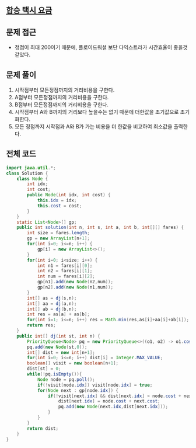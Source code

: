 ## [합승 택시 요금](https://school.programmers.co.kr/learn/courses/30/lessons/72413)

## 문제 접근

- 정점이 최대 200이기 때문에, 플로이드워셜 보단 다익스트라가 시간효율이 좋을것 같았다.

## 문제 풀이

1. 시작점부터 모든정점까지의 거리비용을 구한다.
2. A점부터 모든정점까지의 거리비용을 구한다.
3. B점부터 모든정점까지의 거리비용을 구한다.
4. 시작점부터 A와 B까지의 거리보다 높을수는 없기 때문에 더한값을 초기값으로 초기화한다.
5. 모든 정점까지 시작점과 A와 B가 가는 비용을 더 한값을 비교하여 최소값을 출력한다.

## 전체 코드

```java
import java.util.*;
class Solution {
    class Node {
        int idx;
        int cost;
        public Node(int idx, int cost) {
            this.idx = idx;
            this.cost = cost;
        }
    }
    static List<Node>[] gp;
    public int solution(int n, int s, int a, int b, int[][] fares) {
        int size = fares.length;
        gp = new ArrayList[n+1];
        for(int i=0; i<=n; i++) {
            gp[i] = new ArrayList<>();
        }
        for(int i=0; i<size; i++) {
            int n1 = fares[i][0];
            int n2 = fares[i][1];
            int num = fares[i][2];
            gp[n1].add(new Node(n2,num));
            gp[n2].add(new Node(n1,num));
        }
        int[] as = dj(s,n);
        int[] aa = dj(a,n);
        int[] ab = dj(b,n);
        int res = as[a] + as[b];
        for(int i=1; i<=n; i++) res = Math.min(res,as[i]+aa[i]+ab[i]);
        return res;
    }
    public int[] dj(int st, int n) {
        PriorityQueue<Node> pq = new PriorityQueue<>((o1, o2) -> o1.cost - o2.cost);
        pq.add(new Node(st,0));
        int[] dist = new int[n+1];
        for(int i=0; i<=n; i++) dist[i] = Integer.MAX_VALUE;
        boolean[] visit = new boolean[n+1];
        dist[st] = 0;
        while(!pq.isEmpty()){
            Node node = pq.poll();
            if(!visit[node.idx]) visit[node.idx] = true;
            for(Node next : gp[node.idx]) {
                if(!visit[next.idx] && dist[next.idx] > node.cost + next.cost) {
                    dist[next.idx] = node.cost + next.cost;
                    pq.add(new Node(next.idx,dist[next.idx]));
                }
            }
        }
        return dist;
    }
}
```

